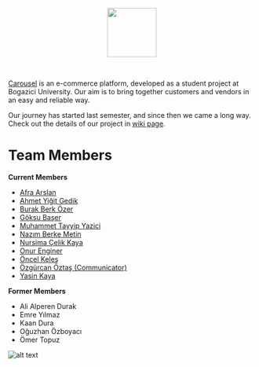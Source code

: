 <p align="center">
<img src="https://user-images.githubusercontent.com/33669453/103417101-6bc43680-4b9a-11eb-9a00-12fb97e71b11.png" height=100 />
</p>

<br/>

[Carousel](http://34.241.205.36.xip.io:3000/) is an e-commerce platform, developed as a student project at Bogazici University. Our aim is to bring together customers and vendors in an easy and reliable way.

Our journey has started last semester, and since then we came a long way.  Check out the details of our project in [wiki page](https://github.com/bounswe/bounswe2020group8/wiki).

# Team Members

**Current Members**

- [Afra Arslan](https://github.com/bounswe/bounswe2020group8/wiki/Afra-Arslan)
- [Ahmet Yiğit Gedik](https://github.com/bounswe/bounswe2020group8/wiki/Ahmet-Yi%C4%9Fit-Gedik)
- [Burak Berk Özer](https://github.com/bounswe/bounswe2020group8/wiki/Burak-Berk-Özer)
- [Göksu Başer](https://github.com/bounswe/bounswe2020group8/wiki/G%C3%B6ksu-Ba%C5%9Fer)
- [Muhammet Tayyip Yazici](https://github.com/bounswe/bounswe2020group8/wiki/Muhammet-Tayyip-Yazici)
- [Nazım Berke Metin](https://github.com/bounswe/bounswe2020group8/wiki/Naz%C4%B1m-Berke-Metin)
- [Nursima Çelik Kaya](https://github.com/bounswe/bounswe2020group8/wiki/Nursima-%C3%87elik-Kaya)
- [Onur Enginer](https://github.com/bounswe/bounswe2020group8/wiki/Onur-Enginer)
- [Öncel Keleş](https://github.com/bounswe/bounswe2020group8/wiki/%C3%96ncel-Kele%C5%9F)
- [Özgürcan Öztaş (Communicator)](https://github.com/bounswe/bounswe2020group8/wiki/Ozgurcan-Oztas)
- [Yasin Kaya](https://github.com/bounswe/bounswe2020group8/wiki/Yasin-Kaya)


**Former Members**

- Ali Alperen Durak
- Emre Yılmaz
- Kaan Dura
- Oğuzhan Özboyacı
- Ömer Topuz

<img src="https://user-images.githubusercontent.com/31131763/100743195-08a18180-33ed-11eb-8b5d-6d73456343fd.png" alt="alt text" >

